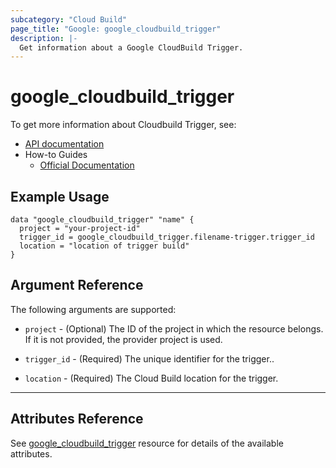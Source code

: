 ```yaml
---
subcategory: "Cloud Build"
page_title: "Google: google_cloudbuild_trigger"
description: |-
  Get information about a Google CloudBuild Trigger.
---
```


# google\_cloudbuild\_trigger

To get more information about Cloudbuild Trigger, see:

* [API documentation](https://cloud.google.com/build/docs/api/reference/rest/v1/projects.triggers)
* How-to Guides
    * [Official Documentation](https://cloud.google.com/build/docs/automating-builds/create-manage-triggers)

## Example Usage

```hcl
data "google_cloudbuild_trigger" "name" {
  project = "your-project-id"
  trigger_id = google_cloudbuild_trigger.filename-trigger.trigger_id
  location = "location of trigger build"
}
```

## Argument Reference

The following arguments are supported:

* `project` - (Optional) The ID of the project in which the resource belongs. If it is not provided, the provider project is used.

* `trigger_id` - (Required) The unique identifier for the trigger..
    
* `location` - (Required) The Cloud Build location for the trigger.

- - -

## Attributes Reference

See [google_cloudbuild_trigger](https://registry.terraform.io/providers/hashicorp/google/latest/docs/resources/cloudbuild_trigger#project) resource for details of the available attributes.
